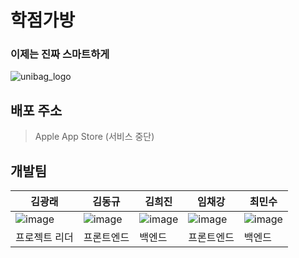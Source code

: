 # 학점가방
### 이제는 진짜 스마트하게

![unibag_logo](https://github.com/user-attachments/assets/bd542f32-fc6e-4590-93dc-f2608d8a1ce4)

## 배포 주소
> Apple App Store (서비스 중단)

## 개발팀
| 김광래 | 김동규 | 김희진 | 임채강 | 최민수 |
|---|---|---|---|---|
| ![image](https://github.com/user-attachments/assets/3364d73f-58b9-41c7-abdf-9225cc4917be) | ![image](https://github.com/user-attachments/assets/02083d02-4249-45d4-86b6-8eb606188afc) | ![image](https://github.com/user-attachments/assets/0be7c0ba-cc1f-42a5-adcd-49a1781c4563) | ![image](https://github.com/user-attachments/assets/ba0a83e3-6649-4f37-b0d0-5ea401592c97) | ![image](https://github.com/user-attachments/assets/e59d1f9a-da1c-41b5-bf7f-ba1be7fbf357) |
| 프로젝트 리더 | 프론트엔드 | 백엔드 | 프론트엔드 | 백엔드 |

